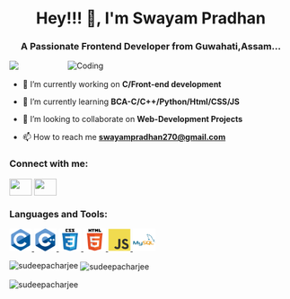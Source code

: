 <h1 align="center">Hey!!! 👋, I'm Swayam Pradhan</h1>
<h3 align="center">A Passionate Frontend Developer from Guwahati,Assam...</h3>
<img align="right" alt="Coding" width="400" src=  "https://user-images.githubusercontent.com/37551474/113611467-3a567d80-9657-11eb-862b-b07b4f105c6f.gif">
<p align="left"> <img src="https://komarev.com/ghpvc/?username=Swayam2912&label=Profile%20views&color=0e75b6&style=flat" /> </p>

- 🔭 I’m currently working on **C/Front-end development**

- 🌱 I’m currently learning **BCA-C/C++/Python/Html/CSS/JS**

- 👯 I’m looking to collaborate on **Web-Development Projects**

- 📫 How to reach me **swayampradhan270@gmail.com**


<h3 align="left">Connect with me:</h3>
<p align="left">
<a href="https://twitter.com/@silentknight699" target="blank"><img align="center" src="https://raw.githubusercontent.com/rahuldkjain/github-profile-readme-generator/master/src/images/icons/Social/twitter.svg" height="30" width="40" /></a>
<a href="https://linkedin.com/in/swayampradhan" ="center" src="https://raw.githubusercontent.com/rahuldkjain/github-profile-readme-generator/master/src/images/icons/Social/linked-in-alt.svg"  height="30" width="40" /></a>
<a href="https://instagram.com/_meadow_69" target="blank"><img align="center" src="https://raw.githubusercontent.com/rahuldkjain/github-profile-readme-generator/master/src/images/icons/Social/instagram.svg" height="30" width="40" /></a>
</p>

<h3 align="left">Languages and Tools:</h3>
<p align="left"> <a href="https://www.cprogramming.com/" target="_blank" rel="noreferrer"> <img src="https://raw.githubusercontent.com/devicons/devicon/master/icons/c/c-original.svg" alt="c" width="40" height="40"/> </a> <a href="https://www.w3schools.com/cpp/" target="_blank" rel="noreferrer"> <img src="https://raw.githubusercontent.com/devicons/devicon/master/icons/cplusplus/cplusplus-original.svg" alt="cplusplus" width="40" height="40"/> </a> <a href="https://www.w3schools.com/css/" target="_blank" rel="noreferrer"> <img src="https://raw.githubusercontent.com/devicons/devicon/master/icons/css3/css3-original-wordmark.svg" alt="css3" width="40" height="40"/> </a> <a href="https://www.w3.org/html/" target="_blank" rel="noreferrer"> <img src="https://raw.githubusercontent.com/devicons/devicon/master/icons/html5/html5-original-wordmark.svg" alt="html5" width="40" height="40"/> </a> <a href="https://developer.mozilla.org/en-US/docs/Web/JavaScript" target="_blank" rel="noreferrer"> <img src="https://raw.githubusercontent.com/devicons/devicon/master/icons/javascript/javascript-original.svg" alt="javascript" width="40" height="40"/> </a> <a href="https://www.mysql.com/" target="_blank" rel="noreferrer"> <img src="https://raw.githubusercontent.com/devicons/devicon/master/icons/mysql/mysql-original-wordmark.svg" alt="mysql" width="40" height="40"/> </a> </p>

<p><img align="left" src="https://github-readme-stats.vercel.app/api/top-langs?username=Swayam2912&show_icons=true&locale=en&layout=compact" alt="sudeepacharjee" /></p>

<p>&nbsp;<img align="center" src="https://github-readme-stats.vercel.app/api?username=Swayam2912&show_icons=true&locale=en" alt="sudeepacharjee" /></p>

<p><img align="center" src="https://github-readme-streak-stats.herokuapp.com/?user=Swayam2912&" alt="sudeepacharjee" /></p>
